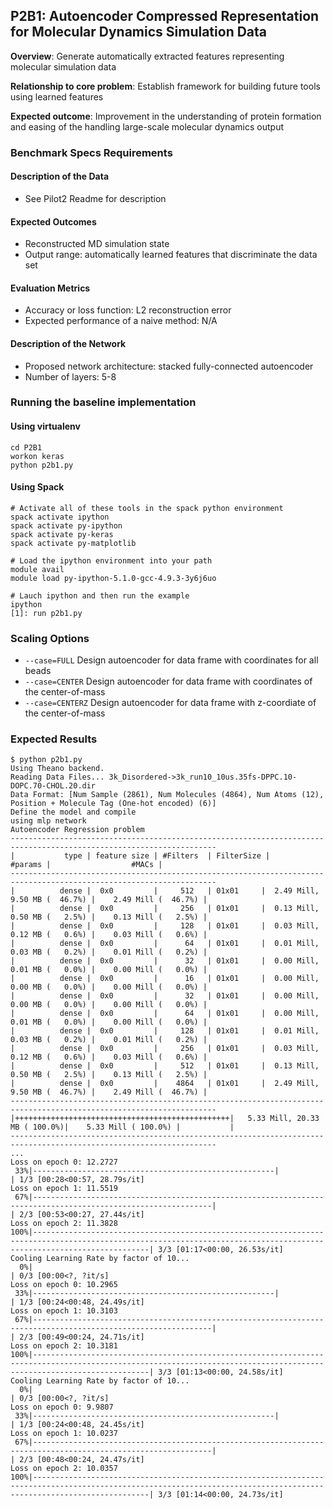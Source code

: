 ## P2B1: Autoencoder Compressed Representation for Molecular Dynamics Simulation Data

**Overview**: Generate automatically extracted features representing molecular simulation data

**Relationship to core problem**: Establish framework for building future tools using learned features

**Expected outcome**: Improvement in the understanding of protein formation and easing of the handling large-scale molecular dynamics output

### Benchmark Specs Requirements

#### Description of the Data
* See Pilot2 Readme for description

#### Expected Outcomes
* Reconstructed MD simulation state
* Output range: automatically learned features that discriminate the data set

#### Evaluation Metrics
* Accuracy or loss function: L2 reconstruction error
* Expected performance of a naive method: N/A

#### Description of the Network
* Proposed network architecture: stacked fully-connected autoencoder
* Number of layers: 5-8

### Running the baseline implementation

#### Using virtualenv
```
cd P2B1
workon keras
python p2b1.py
```

#### Using Spack
```
# Activate all of these tools in the spack python environment
spack activate ipython
spack activate py-ipython
spack activate py-keras
spack activate py-matplotlib

# Load the ipython environment into your path
module avail
module load py-ipython-5.1.0-gcc-4.9.3-3y6j6uo

# Lauch ipython and then run the example
ipython
[1]: run p2b1.py
```

### Scaling Options
* ```--case=FULL``` Design autoencoder for data frame with coordinates for all beads
* ```--case=CENTER``` Design autoencoder for data frame with coordinates of the center-of-mass
* ```--case=CENTERZ``` Design autoencoder for data frame with z-coordiate of the center-of-mass

### Expected Results

```
$ python p2b1.py
Using Theano backend.
Reading Data Files... 3k_Disordered->3k_run10_10us.35fs-DPPC.10-DOPC.70-CHOL.20.dir
Data Format: [Num Sample (2861), Num Molecules (4864), Num Atoms (12), Position + Molecule Tag (One-hot encoded) (6)]
Define the model and compile
using mlp network
Autoencoder Regression problem
--------------------------------------------------------------------------------------------------------------------
|           type | feature size | #Filters  | FilterSize |                        #params |                  #MACs |
--------------------------------------------------------------------------------------------------------------------
|          dense |  0x0         |     512   | 01x01     |  2.49 Mill,  9.50 MB (  46.7%) |    2.49 Mill (  46.7%) |
|          dense |  0x0         |     256   | 01x01     |  0.13 Mill,  0.50 MB (   2.5%) |    0.13 Mill (   2.5%) |
|          dense |  0x0         |     128   | 01x01     |  0.03 Mill,  0.12 MB (   0.6%) |    0.03 Mill (   0.6%) |
|          dense |  0x0         |      64   | 01x01     |  0.01 Mill,  0.03 MB (   0.2%) |    0.01 Mill (   0.2%) |
|          dense |  0x0         |      32   | 01x01     |  0.00 Mill,  0.01 MB (   0.0%) |    0.00 Mill (   0.0%) |
|          dense |  0x0         |      16   | 01x01     |  0.00 Mill,  0.00 MB (   0.0%) |    0.00 Mill (   0.0%) |
|          dense |  0x0         |      32   | 01x01     |  0.00 Mill,  0.00 MB (   0.0%) |    0.00 Mill (   0.0%) |
|          dense |  0x0         |      64   | 01x01     |  0.00 Mill,  0.01 MB (   0.0%) |    0.00 Mill (   0.0%) |
|          dense |  0x0         |     128   | 01x01     |  0.01 Mill,  0.03 MB (   0.2%) |    0.01 Mill (   0.2%) |
|          dense |  0x0         |     256   | 01x01     |  0.03 Mill,  0.12 MB (   0.6%) |    0.03 Mill (   0.6%) |
|          dense |  0x0         |     512   | 01x01     |  0.13 Mill,  0.50 MB (   2.5%) |    0.13 Mill (   2.5%) |
|          dense |  0x0         |    4864   | 01x01     |  2.49 Mill,  9.50 MB (  46.7%) |    2.49 Mill (  46.7%) |
--------------------------------------------------------------------------------------------------------------------
|++++++++++++++++++++++++++++++++++++++++++++++++|   5.33 Mill, 20.33 MB ( 100.0%)|    5.33 Mill ( 100.0%) |           |
--------------------------------------------------------------------------------------------------------------------
...
Loss on epoch 0: 12.2727
 33%|------------------------------------------------------|                                                                                                               | 1/3 [00:28<00:57, 28.79s/it]
Loss on epoch 1: 11.5519
 67%|--------------------------------------------------------------------------------------------------------------|                                                       | 2/3 [00:53<00:27, 27.44s/it]
Loss on epoch 2: 11.3828
100%|----------------------------------------------------------------------------------------------------------------------------------------------------------------------| 3/3 [01:17<00:00, 26.53s/it]
Cooling Learning Rate by factor of 10...
  0%|                                                                                                                                                                      | 0/3 [00:00<?, ?it/s]
Loss on epoch 0: 10.2965
 33%|------------------------------------------------------|                                                                                                               | 1/3 [00:24<00:48, 24.49s/it]
Loss on epoch 1: 10.3103
 67%|--------------------------------------------------------------------------------------------------------------|                                                       | 2/3 [00:49<00:24, 24.71s/it]
Loss on epoch 2: 10.3181
100%|----------------------------------------------------------------------------------------------------------------------------------------------------------------------| 3/3 [01:13<00:00, 24.58s/it]
Cooling Learning Rate by factor of 10...
  0%|                                                                                                                                                                      | 0/3 [00:00<?, ?it/s]
Loss on epoch 0: 9.9807
 33%|------------------------------------------------------|                                                                                                               | 1/3 [00:24<00:48, 24.45s/it]
Loss on epoch 1: 10.0237
 67%|--------------------------------------------------------------------------------------------------------------|                                                       | 2/3 [00:48<00:24, 24.47s/it]
Loss on epoch 2: 10.0357
100%|----------------------------------------------------------------------------------------------------------------------------------------------------------------------| 3/3 [01:14<00:00, 24.73s/it]
```
